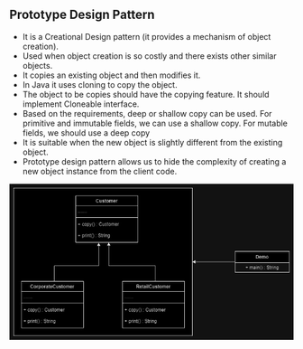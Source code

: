 ## Prototype Design Pattern
- It is a Creational Design pattern (it provides a mechanism of object creation).
- Used when object creation is so costly and there exists other similar objects.
- It copies an existing object and then modifies it.
- In Java it uses cloning to copy the object.
- The object to be copies should have the copying feature. It should implement Cloneable interface.
- Based on the requirements, deep or shallow copy can be used. For primitive and immutable fields, we can use a shallow copy. For mutable fields, we should  use a deep copy
- It is suitable when the new object is slightly different from the existing object.
- Prototype design pattern allows us to hide the complexity of creating a new object instance from the client code.

![Prototype Design Pattern Diagram](./assets/prototype-design-pattern.jpg)